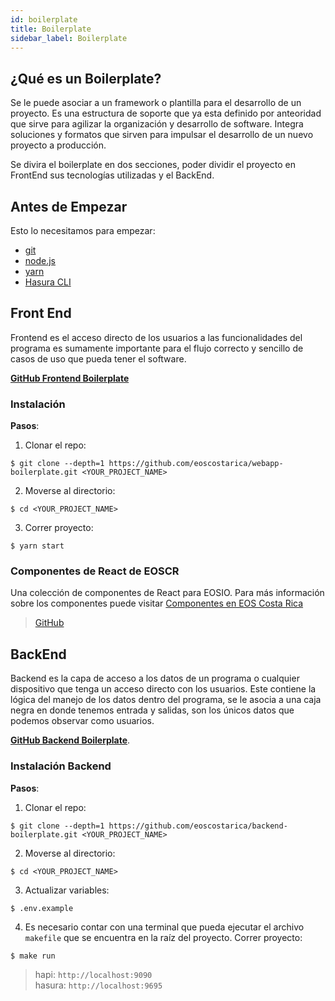 ```yaml
---
id: boilerplate
title: Boilerplate
sidebar_label: Boilerplate
---
```



## ¿Qué es un Boilerplate?

Se le puede asociar a un framework o plantilla para el desarrollo de un proyecto. Es una estructura de soporte que ya esta definido por anteoridad que sirve para agilizar la organización y desarrollo de software. Integra soluciones y formatos que sirven para impulsar el desarrollo de un nuevo proyecto a producción.

Se divira el boilerplate en dos secciones, poder dividir el proyecto en FrontEnd sus tecnologías utilizadas y el BackEnd.

## Antes de Empezar

Esto lo necesitamos para empezar:

- [git](https://guias.eoscostarica.io/docs/tutoriales/guia-github#git-bash)
- [node.js](https://guias.eoscostarica.io/docs/tutoriales/tutorial-react#herramientas)
- [yarn](https://classic.yarnpkg.com/en/docs/install/#windows-stable)
- [Hasura CLI](https://hasura.io/docs/1.0/graphql/core/hasura-cli/install-hasura-cli.html#install-hasura-cli)

## Front End

Frontend es el acceso directo de los usuarios a las funcionalidades del programa es sumamente importante para el flujo correcto y sencillo de casos de uso que pueda tener el software.

[**GitHub Frontend Boilerplate**](https://github.com/eoscostarica/webapp-boilerplate)

### Instalación

**Pasos**:

1. Clonar el repo:

```shell
$ git clone --depth=1 https://github.com/eoscostarica/webapp-boilerplate.git <YOUR_PROJECT_NAME>
```

2. Moverse al directorio:

```shell
$ cd <YOUR_PROJECT_NAME>
```

3. Correr proyecto:

```shell
$ yarn start
```

### Componentes de React de EOSCR

Una colección de componentes de React para EOSIO. Para más información sobre los componentes puede visitar [Componentes en EOS Costa Rica](https://guias.eoscostarica.io/docs/tutoriales/tutorial-react#componentes-en-eos-costa-rica)

>[GitHub](https://github.com/eoscostarica/eoscr-components)

## BackEnd

Backend es la capa de acceso a los datos de un programa o cualquier dispositivo que tenga un acceso directo con los usuarios. Este contiene la lógica del manejo de los datos dentro del programa, se le asocia a una caja negra en donde tenemos entrada y salidas, son los únicos datos que podemos observar como usuarios.

[**GitHub Backend Boilerplate**](https://github.com/eoscostarica/backend-boilerplate).

### Instalación Backend

**Pasos**:

1. Clonar el repo:

```shell
$ git clone --depth=1 https://github.com/eoscostarica/backend-boilerplate.git <YOUR_PROJECT_NAME>
```

2. Moverse al directorio:

```shell
$ cd <YOUR_PROJECT_NAME>
```

3. Actualizar variables:

```shell
$ .env.example
```

4. Es necesario contar con una terminal que pueda ejecutar el archivo `makefile` que se encuentra en la raíz del proyecto. Correr proyecto:

```shell
$ make run
```

>hapi: `http://localhost:9090`  
hasura: `http://localhost:9695`

